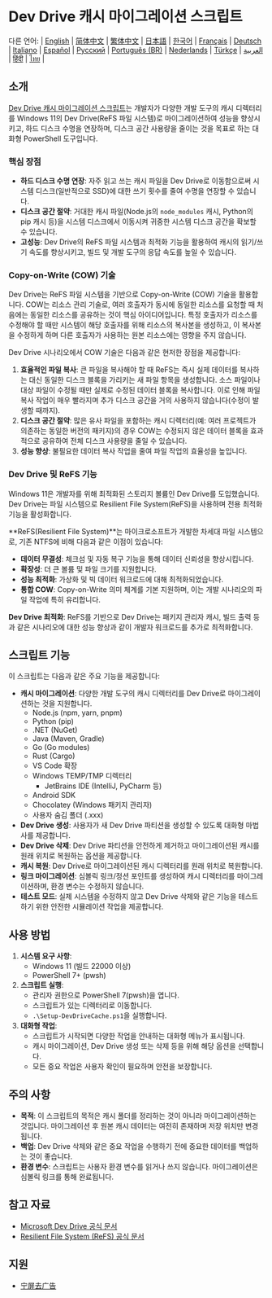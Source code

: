 # Dev Drive 캐시 마이그레이션 스크립트

다른 언어:
| [English](README.en-us.md) | [简体中文](README.md) | [繁体中文](README.zh-tw.md) | [日本語](README.ja-jp.md) | [한국어](README.ko-kr.md) | [Français](README.fr-fr.md) | [Deutsch](README.de-de.md) | [Italiano](README.it-it.md) | [Español](README.es-es.md) | [Русский](README.ru-ru.md) | [Português (BR)](README.pt-br.md) | [Nederlands](README.nl-nl.md) | [Türkçe](README.tr-tr.md) | [العربية](README.ar-sa.md) | [हिंदी](README.hi-in.md) | [ไทย](README.th-th.md) |

## 소개

[Dev Drive 캐시 마이그레이션 스크립트](https://github.com/jqknono/migrate-to-win11-dev-drive)는 개발자가 다양한 개발 도구의 캐시 디렉터리를 Windows 11의 Dev Drive(ReFS 파일 시스템)로 마이그레이션하여 성능을 향상시키고, 하드 디스크 수명을 연장하며, 디스크 공간 사용량을 줄이는 것을 목표로 하는 대화형 PowerShell 도구입니다.

### 핵심 장점

- **하드 디스크 수명 연장**: 자주 읽고 쓰는 캐시 파일을 Dev Drive로 이동함으로써 시스템 디스크(일반적으로 SSD)에 대한 쓰기 횟수를 줄여 수명을 연장할 수 있습니다.
- **디스크 공간 절약**: 거대한 캐시 파일(Node.js의 `node_modules` 캐시, Python의 pip 캐시 등)을 시스템 디스크에서 이동시켜 귀중한 시스템 디스크 공간을 확보할 수 있습니다.
- **고성능**: Dev Drive의 ReFS 파일 시스템과 최적화 기능을 활용하여 캐시의 읽기/쓰기 속도를 향상시키고, 빌드 및 개발 도구의 응답 속도를 높일 수 있습니다.

### Copy-on-Write (COW) 기술

Dev Drive는 ReFS 파일 시스템을 기반으로 Copy-on-Write (COW) 기술을 활용합니다. COW는 리소스 관리 기술로, 여러 호출자가 동시에 동일한 리소스를 요청할 때 처음에는 동일한 리소스를 공유하는 것이 핵심 아이디어입니다. 특정 호출자가 리소스를 수정해야 할 때만 시스템이 해당 호출자를 위해 리소스의 복사본을 생성하고, 이 복사본을 수정하게 하며 다른 호출자가 사용하는 원본 리소스에는 영향을 주지 않습니다.

Dev Drive 시나리오에서 COW 기술은 다음과 같은 현저한 장점을 제공합니다:

1.  **효율적인 파일 복사**: 큰 파일을 복사해야 할 때 ReFS는 즉시 실제 데이터를 복사하는 대신 동일한 디스크 블록을 가리키는 새 파일 항목을 생성합니다. 소스 파일이나 대상 파일이 수정될 때만 실제로 수정된 데이터 블록을 복사합니다. 이로 인해 파일 복사 작업이 매우 빨라지며 추가 디스크 공간을 거의 사용하지 않습니다(수정이 발생할 때까지).
2.  **디스크 공간 절약**: 많은 유사 파일을 포함하는 캐시 디렉터리(예: 여러 프로젝트가 의존하는 동일한 버전의 패키지)의 경우 COW는 수정되지 않은 데이터 블록을 효과적으로 공유하여 전체 디스크 사용량을 줄일 수 있습니다.
3.  **성능 향상**: 불필요한 데이터 복사 작업을 줄여 파일 작업의 효율성을 높입니다.

### Dev Drive 및 ReFS 기능

Windows 11은 개발자를 위해 최적화된 스토리지 볼륨인 Dev Drive를 도입했습니다. Dev Drive는 파일 시스템으로 Resilient File System(ReFS)을 사용하며 전용 최적화 기능을 활성화합니다.

**ReFS(Resilient File System)**는 마이크로소프트가 개발한 차세대 파일 시스템으로, 기존 NTFS에 비해 다음과 같은 이점이 있습니다:

- **데이터 무결성**: 체크섬 및 자동 복구 기능을 통해 데이터 신뢰성을 향상시킵니다.
- **확장성**: 더 큰 볼륨 및 파일 크기를 지원합니다.
- **성능 최적화**: 가상화 및 빅 데이터 워크로드에 대해 최적화되었습니다.
- **통합 COW**: Copy-on-Write 의미 체계를 기본 지원하며, 이는 개발 시나리오의 파일 작업에 특히 유리합니다.

**Dev Drive 최적화**: ReFS를 기반으로 Dev Drive는 패키지 관리자 캐시, 빌드 출력 등과 같은 시나리오에 대한 성능 향상과 같이 개발자 워크로드를 추가로 최적화합니다.

## 스크립트 기능

이 스크립트는 다음과 같은 주요 기능을 제공합니다:

- **캐시 마이그레이션**: 다양한 개발 도구의 캐시 디렉터리를 Dev Drive로 마이그레이션하는 것을 지원합니다.
  - Node.js (npm, yarn, pnpm)
  - Python (pip)
  - .NET (NuGet)
  - Java (Maven, Gradle)
  - Go (Go modules)
  - Rust (Cargo)
  - VS Code 확장
  - Windows TEMP/TMP 디렉터리
    - JetBrains IDE (IntelliJ, PyCharm 등)
  - Android SDK
  - Chocolatey (Windows 패키지 관리자)
  - 사용자 숨김 폴더 (.xxx)
- **Dev Drive 생성**: 사용자가 새 Dev Drive 파티션을 생성할 수 있도록 대화형 마법사를 제공합니다.
- **Dev Drive 삭제**: Dev Drive 파티션을 안전하게 제거하고 마이그레이션된 캐시를 원래 위치로 복원하는 옵션을 제공합니다.
- **캐시 복원**: Dev Drive로 마이그레이션된 캐시 디렉터리를 원래 위치로 복원합니다.
- **링크 마이그레이션**: 심볼릭 링크/정션 포인트를 생성하여 캐시 디렉터리를 마이그레이션하며, 환경 변수는 수정하지 않습니다.
- **테스트 모드**: 실제 시스템을 수정하지 않고 Dev Drive 삭제와 같은 기능을 테스트하기 위한 안전한 시뮬레이션 작업을 제공합니다.

## 사용 방법

1.  **시스템 요구 사항**:
    - Windows 11 (빌드 22000 이상)
    - PowerShell 7+ (pwsh)
2.  **스크립트 실행**:
    - 관리자 권한으로 PowerShell 7(pwsh)을 엽니다.
    - 스크립트가 있는 디렉터리로 이동합니다.
    - `.\Setup-DevDriveCache.ps1`을 실행합니다.
3.  **대화형 작업**:
    - 스크립트가 시작되면 다양한 작업을 안내하는 대화형 메뉴가 표시됩니다.
    - 캐시 마이그레이션, Dev Drive 생성 또는 삭제 등을 위해 해당 옵션을 선택합니다.
    - 모든 중요 작업은 사용자 확인이 필요하며 안전을 보장합니다.

## 주의 사항

- **목적**: 이 스크립트의 목적은 캐시 폴더를 정리하는 것이 아니라 마이그레이션하는 것입니다. 마이그레이션 후 원본 캐시 데이터는 여전히 존재하며 저장 위치만 변경됩니다.
- **백업**: Dev Drive 삭제와 같은 중요 작업을 수행하기 전에 중요한 데이터를 백업하는 것이 좋습니다.
- **환경 변수**: 스크립트는 사용자 환경 변수를 읽거나 쓰지 않습니다. 마이그레이션은 심볼릭 링크를 통해 완료됩니다.

## 참고 자료

- [Microsoft Dev Drive 공식 문서](https://learn.microsoft.com/en-us/windows/dev-drive/)
- [Resilient File System (ReFS) 공식 문서](https://learn.microsoft.com/en-us/windows-server/storage/refs/refs-overview)

## 지원

- [宁屏去广告](https://www.nullprivate.com)